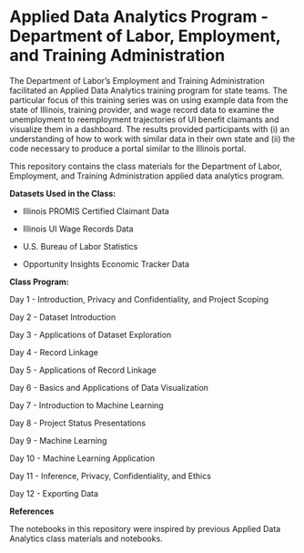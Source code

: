 # Applied Data Analytics Program - Department of Labor, Employment, and Training Administration
The Department of Labor’s Employment and Training Administration facilitated an Applied Data Analytics training program for state teams. The particular focus of this training series was on using example data from the state of Illinois, training provider, and wage record data to examine the unemployment to reemployment trajectories of UI benefit claimants and visualize them in a dashboard. The results provided participants with (i) an understanding of how to work with similar data in their own state and (ii) the code necessary to produce a portal similar to the Illinois portal.

This repository contains the class materials for the Department of Labor, Employment, and Training Administration applied data analytics program.


**Datasets Used in the Class:**

* Illinois PROMIS Certified Claimant Data

* Illinois UI Wage Records Data

* U.S. Bureau of Labor Statistics

* Opportunity Insights Economic Tracker Data

**Class Program:**

Day 1 - Introduction, Privacy and Confidentiality, and Project Scoping

Day 2 - Dataset Introduction

Day 3 - Applications of Dataset Exploration

Day 4 - Record Linkage

Day 5 - Applications of Record Linkage

Day 6 - Basics and Applications of Data Visualization

Day 7 - Introduction to Machine Learning

Day 8 - Project Status Presentations

Day 9 - Machine Learning

Day 10 - Machine Learning Application

Day 11 - Inference, Privacy, Confidentiality, and Ethics

Day 12 - Exporting Data

**References**

The notebooks in this repository were inspired by previous Applied Data Analytics class materials and notebooks.
